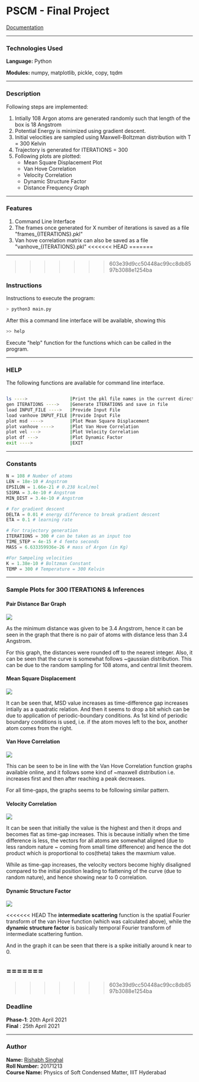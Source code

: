 # PSCM - Final Project

[Documentation](https://rish-singhal.github.io/atoms-trajectory/)

----

### Technologies Used

**Language:** Python          

**Modules:** numpy, matplotlib, pickle, copy, tqdm

----

### Description

Following steps are implemented:

1. Intially 108 Argon atoms are generated randomly such that length of the box is 18 Angstrom
2. Potential Energy is minimized using gradient descent.
3. Initial velocities are sampled using Maxwell-Boltzman distribution with T = 300 Kelvin
4. Trajectory is generated for ITERATIONS = 300
5. Following plots are plotted:
	- Mean Square Displacement Plot
	- Van Hove Correlation 
	- Velocity Correlation
	- Dynamic Structure Factor
	- Distance Frequency Graph

----

### Features

1. Command Line Interface
2. The frames once generated for X number of iterations is saved as a file "frames_{ITERATIONS}.pkl"
3. Van hove correlation matrix can also be saved as a file "vanhove_{ITERATIONS}.pkl"
<<<<<<< HEAD
=======

----
>>>>>>> 603e39d9cc50448ac99cc8db8597b3088e1254ba

### Instructions 

Instructions to execute the program:

```bash
> python3 main.py
```

After this a command line interface will be available, showing this

```bash
>> help
```
Execute "help" function for the functions which can be called in the program.

----

### HELP

The following functions are available for command line interface.

```bash

ls ---->                |Print the pkl file names in the current directory
gen ITERATIONS ---->    |Generate ITERATIONS and save in file
load INPUT_FILE ---->   |Provide Input File
load vanhove INPUT_FILE |Provide Input File
plot msd ---->          |Plot Mean Square Displacement
plot vanhove ---->      |Plot Van Hove Correlation
plot vel --->           |Plot Velocity Correlation
plot df --->            |Plot Dynamic Factor
exit ---->              |EXIT
```

----

### Constants

```python
N = 108 # Number of atoms
LEN = 18e-10 # Angstrom
EPSILON = 1.66e-21 # 0.238 kcal/mol
SIGMA = 3.4e-10 # Angstrom
MIN_DIST = 3.4e-10 # Angstrom

# For gradient descent
DELTA = 0.01 # energy difference to break gradient descent
ETA = 0.1 # learning rate

# For trajectory generation
ITERATIONS = 300 # can be taken as an input too
TIME_STEP = 4e-15 # 4 femto seconds
MASS = 6.633359936e-26 # mass of Argon (in Kg)

#For Sampeling velocities
K = 1.38e-10 # Boltzman Constant
TEMP = 300 # Temperature = 300 Kelvin
```

----

### Sample Plots for 300 ITERATIONS & Inferences

#### Pair Distance Bar Graph

![](Plots/rij_300.png)

As the minimum distance was given to be 3.4 Angstrom, hence it can be seen in the graph that there is no pair of atoms with distance less than 3.4 Angstrom.

For this graph, the distances were rounded off to the nearest integer. Also, it can be seen that the curve is somewhat follows \~gaussian distribution. This can be due to the random sampling for 108 atoms, and central limit theorem.

#### Mean Square Displacement

![](Plots/msd_300.png)

It can be seen that, MSD value increases as time-difference gap increases intially as a quadratic relation. And then it seems to drop a bit which can be due to application of periodic-boundary conditions. As 1st kind of periodic boundary conditions is used, i.e. if the atom moves left to the box, another atom comes from the right.

#### Van Hove Correlation

![](Plots/vanhove_300.png)

This can be seen to be in line with the Van Hove Correlation function graphs available online, and it follows some kind of \~maxwell distribution i.e. increases first and then after reaching a peak decreases.

For all time-gaps, the graphs seems to be following similar pattern.

#### Velocity Correlation

![](Plots/vel_300.png)

It can be seen that initially the value is the highest and then it drops and becomes flat as time-gap increases. This is because initially when the time difference is less, the vectors for all atoms are somewhat aligned (due to less random nature \~ coming from small time difference) and hence the dot product which is proportional to cos(theta) takes the maxmium value. 

While as time-gap increases, the velocity vectors become highly disaligned compared to the initial position leading to flattening of the curve (due to random nature), and hence showing near to 0 correlation.

#### Dynamic Structure Factor

![](Plots/df_300.png)

<<<<<<< HEAD
The **intermediate scattering** function is the spatial Fourier transform of the van Hove function (which was calculated above), while the **dynamic structure factor** is basically temporal Fourier transform of intermediate scattering funtion.

And in the graph it can be seen that there is a spike initially around k near to 0.

=======
----
>>>>>>> 603e39d9cc50448ac99cc8db8597b3088e1254ba

### Deadline

**Phase-1**: 20th April 2021        
**Final**  : 25th April 2021

----

### Author

**Name:** [Rishabh Singhal](https://rish-singhal.github.io)             
**Roll Number:** 20171213             
**Course Name:** Physics of Soft Condensed Matter, IIIT Hyderabad



